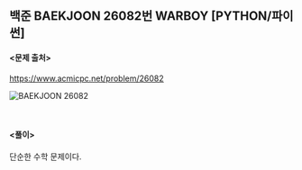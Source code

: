 ## 백준 BAEKJOON 26082번 WARBOY [PYTHON/파이썬]

#### <문제 출처><br>
https://www.acmicpc.net/problem/26082

![BAEKJOON 26082](https://blog.kakaocdn.net/dn/BKSSL/btrSlG2q5nB/RgbkvpzYWvn7PAvGKl6tq1/img.png)

<br>

#### <풀이><br>

단순한 수학 문제이다.
